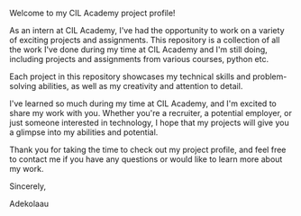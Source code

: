 Welcome to my CIL Academy project profile!

As an intern at CIL Academy, I've had the opportunity to work on a variety of exciting projects and assignments. This repository is a collection of all the work I've done during my time at CIL Academy and I'm still doing, including projects and assignments from various courses, python etc.

Each project in this repository showcases my technical skills and problem-solving abilities, as well as my creativity and attention to detail.

I've learned so much during my time at CIL Academy, and I'm excited to share my work with you. Whether you're a recruiter, a potential employer, or just someone interested in technology, I hope that my projects will give you a glimpse into my abilities and potential.

Thank you for taking the time to check out my project profile, and feel free to contact me if you have any questions or would like to learn more about my work.

Sincerely,

Adekolaau
